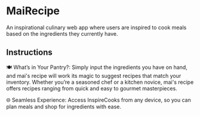 # MaiRecipe
An inspirational culinary web app where users are inspired to cook meals based on the ingredients they currently have.

## Instructions 
🍽️ What’s in Your Pantry?: Simply input the ingredients you have on hand, and mai's recipe will work its magic to suggest recipes that match your inventory. Whether you’re a seasoned chef or a kitchen novice, mai's recipe offers recipes ranging from quick and easy to gourmet masterpieces.

🌐 Seamless Experience: Access InspireCooks from any device, so you can plan meals and shop for ingredients with ease.